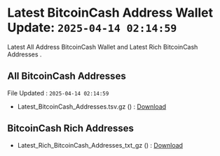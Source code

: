 # Latest BitcoinCash Address Wallet Update: `2025-04-14 02:14:59`

Latest All Address BitcoinCash Wallet and Latest Rich BitcoinCash Addresses .

## All BitcoinCash Addresses

File Updated : `2025-04-14 02:14:59`

- Latest_BitcoinCash_Addresses.tsv.gz () : [Download](https://github.com/Pymmdrza/Rich-Address-Wallet/releases/tag/BitcoinCash)

## BitcoinCash Rich Addresses

- Latest_Rich_BitcoinCash_Addresses_txt_gz () : [Download](https://github.com/Pymmdrza/Rich-Address-Wallet/releases/tag/BitcoinCash)
